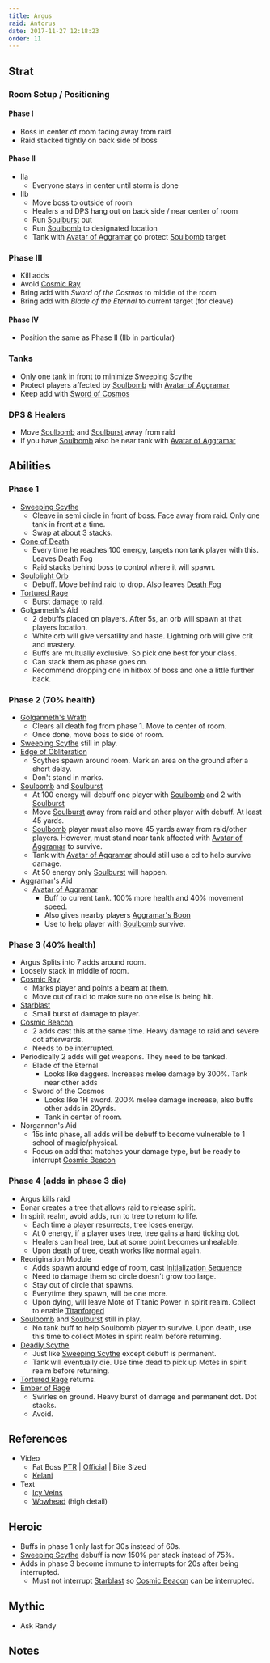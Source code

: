 ```yaml
---
title: Argus
raid: Antorus
date: 2017-11-27 12:18:23
order: 11
---
```


## Strat
### Room Setup / Positioning
#### Phase I 
- Boss in center of room facing away from raid
- Raid stacked tightly on back side of boss

#### Phase II
- IIa 
  - Everyone stays in center until storm is done
- IIb 
  - Move boss to outside of room
  - Healers and DPS hang out on back side / near center of room
  - Run [Soulburst](http://www.wowhead.com/spell=250669) out
  - Run [Soulbomb](http://www.wowhead.com/spell=251570) to designated location
  - Tank with [Avatar of Aggramar](http://www.wowhead.com/spell=255199) go protect [Soulbomb](http://www.wowhead.com/spell=251570) target

### Phase III
- Kill adds
- Avoid [Cosmic Ray](http://www.wowhead.com/spell=252707)  
- Bring add with _Sword of the Cosmos_ to middle of the room
- Bring add with _Blade of the Eternal_ to current target (for cleave)

#### Phase IV 
- Position the same as Phase II (IIb in particular)

### Tanks  
- Only one tank in front to minimize [Sweeping Scythe](http://www.wowhead.com/spell=248499)  
- Protect players affected by [Soulbomb](http://www.wowhead.com/spell=251570) with [Avatar of Aggramar](http://www.wowhead.com/spell=255199)  
- Keep add with [Sword of Cosmos](http://www.wowhead.com/spell=255496)  
  
### DPS & Healers  
- Move [Soulbomb](http://www.wowhead.com/spell=251570) and [Soulburst](http://www.wowhead.com/spell=250669) away from raid  
- If you have [Soulbomb](http://www.wowhead.com/spell=251570) also be near tank with [Avatar of Aggramar](http://www.wowhead.com/spell=255199)  
  
## Abilities  
### Phase 1
- [Sweeping Scythe](http://www.wowhead.com/spell=248499)  
  - Cleave in semi circle in front of boss.  Face away from raid.  Only one tank in front at a time.  
  - Swap at about 3 stacks.  
- [Cone of Death](http://www.wowhead.com/spell=256457)  
  - Every time he reaches 100 energy, targets non tank player with this.  Leaves [Death Fog](http://www.wowhead.com/spell=248167)  
  - Raid stacks behind boss to control where it will spawn.  
- [Soulblight Orb](http://www.wowhead.com/spell=248317)  
  - Debuff.  Move behind raid to drop.  Also leaves [Death Fog](http://www.wowhead.com/spell=248167)  
- [Tortured Rage](http://www.wowhead.com/spell=257296)  
  - Burst damage to raid.  
- Golganneth's Aid  
  - 2 debuffs placed on players. After 5s, an orb will spawn at that players location.  
  - White orb will give versatility and haste.  Lightning orb will give crit and mastery.  
  - Buffs are multually exclusive.  So pick one best for your class.  
  - Can stack them as phase goes on.  
  - Recommend dropping one in hitbox of boss and one a little further back.  
  
### Phase 2 (70% health)
- [Golganneth's Wrath](http://www.wowhead.com/spell=256674)  
  - Clears all death fog from phase 1.  Move to center of room.
  - Once done, move boss to side of room.  
- [Sweeping Scythe](http://www.wowhead.com/spell=248499) still in play.  
- [Edge of Obliteration](http://www.wowhead.com/spell=251815)  
  - Scythes spawn around room.  Mark an area on the ground after a short delay.  
  - Don't stand in marks.  
- [Soulbomb](http://www.wowhead.com/spell=251570) and [Soulburst](http://www.wowhead.com/spell=250669)  
  - At 100 energy will debuff one player with [Soulbomb](http://www.wowhead.com/spell=251570) and 2 with [Soulburst](http://www.wowhead.com/spell=250669)  
  - Move [Soulburst](http://www.wowhead.com/spell=250669) away from raid and other player with debuff.  At least 45 yards.  
  - [Soulbomb](http://www.wowhead.com/spell=251570) player must also move 45 yards away from raid/other players.  However, must stand near tank affected with [Avatar of Aggramar](http://www.wowhead.com/spell=255199) to survive.  
  - Tank with [Avatar of Aggramar](http://www.wowhead.com/spell=255199) should still use a cd to help survive damage.  
  - At 50 energy only [Soulburst](http://www.wowhead.com/spell=250669) will happen.  
- Aggramar's Aid
  - [Avatar of Aggramar](http://www.wowhead.com/spell=255199)  
    - Buff to current tank.  100% more health and 40% movement speed.  
    - Also gives nearby players [Aggramar's Boon](http://www.wowhead.com/spell=255200)  
    - Use to help player with [Soulbomb](http://www.wowhead.com/spell=251570) survive.  
  
### Phase 3 (40% health)
- Argus Splits into 7 adds around room.  
- Loosely stack in middle of room.  
- [Cosmic Ray](http://www.wowhead.com/spell=252707)  
  - Marks player and points a beam at them.  
  - Move out of raid to make sure no one else is being hit.  
- [Starblast](http://www.wowhead.com/spell=253061)  
  - Small burst of damage to player.  
- [Cosmic Beacon](http://www.wowhead.com/spell=252616)  
  - 2 adds cast this at the same time.  Heavy damage to raid and severe dot afterwards.  
  - Needs to be interrupted.  
- Periodically 2 adds will get weapons.  They need to be tanked.  
  - Blade of the Eternal  
    - Looks like daggers.  Increases melee damage by 300%.  Tank near other adds  
  - Sword of the Cosmos  
    - Looks like 1H sword.  200% melee damage increase, also buffs other adds in 20yrds.  
    - Tank in center of room.
- Norgannon's Aid
  - 15s into phase, all adds will be debuff to become vulnerable to 1 school of magic/physical.  
  - Focus on add that matches your damage type, but be ready to interrupt [Cosmic Beacon](http://www.wowhead.com/spell=252616)  

### Phase 4 (adds in phase 3 die)
- Argus kills raid  
- Eonar creates a tree that allows raid to release spirit.  
- In spirit realm, avoid adds, run to tree to return to life.  
  - Each time a player resurrects, tree loses energy.  
  - At 0 energy, if a player uses tree, tree gains a hard ticking dot.  
  - Healers can heal tree, but at some point becomes unhealable.  
  - Upon death of tree, death works like normal again.  
- Reorigination Module  
  - Adds spawn around edge of room, cast [Initialization Sequence](http://www.wowhead.com/spell=256388)  
  - Need to damage them so circle doesn't grow too large.  
  - Stay out of circle that spawns.  
  - Everytime they spawn, will be one more.  
  - Upon dying, will leave Mote of Titanic Power in spirit realm.  Collect to enable [Titanforged](http://www.wowhead.com/spell=257215)  
- [Soulbomb](http://www.wowhead.com/spell=251570) and [Soulburst](http://www.wowhead.com/spell=250669) still in play.  
  - No tank buff to help Soulbomb player to survive.  Upon death, use this time to collect Motes in spirit realm before returning.  
- [Deadly Scythe](http://www.wowhead.com/spell=258039)  
  - Just like [Sweeping Scythe](http://www.wowhead.com/spell=248499) except debuff is permanent.  
  - Tank will eventually die.  Use time dead to pick up Motes in spirit realm before returning.  
- [Tortured Rage](http://www.wowhead.com/spell=257296) returns.  
- [Ember of Rage](http://www.wowhead.com/spell=257299)  
  - Swirles on ground.  Heavy burst of damage and permanent dot.  Dot stacks.  
  - Avoid.  
  
## References

- Video
  - Fat Boss [PTR](https://www.youtube.com/watch?v=H0lEq7RPVx4&list=PLu3dsh6Bc2HXf2og3ie8L_Au-3tbxNlXD&index=11) | [Official](https://www.youtube.com/watch?v=9CR42jbNB3w&index=11&list=PLu3dsh6Bc2HX8s-yU5vcUpkmTwtvNlw0U) | Bite Sized
  - [Kelani](https://www.youtube.com/watch?v=VYle36hHkNA&index=11&list=PL7W5-u3Vdf2I8N3T4bi50EQmDGIH3JKlw)
- Text
  - [Icy Veins](https://www.icy-veins.com/wow/argus-the-unmaker-guide-for-antorus-the-burning-throne)
  - [Wowhead](http://www.wowhead.com/argus-the-unmaker-antorus-the-burning-throne-raid-strategy-guide) (high detail)


## Heroic
- Buffs in phase 1 only last for 30s instead of 60s.
- [Sweeping Scythe](http://www.wowhead.com/spell=248499) debuff is now 150% per stack instead of 75%.
- Adds in phase 3 become immune to interrupts for 20s after being interrupted.
  - Must not interrupt [Starblast](http://www.wowhead.com/spell=253061) so [Cosmic Beacon](http://www.wowhead.com/spell=252616) can be interrupted.
  
## Mythic
- Ask Randy

## Notes